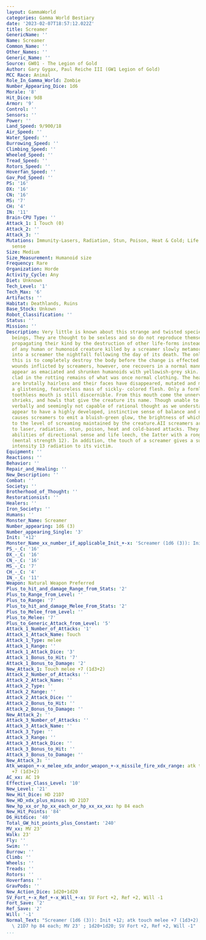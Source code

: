 ```yaml
---
layout: GammaWorld
categories: Gamma World Bestiary
date: '2023-02-07T18:57:12.022Z'
title: Screamer
GenericName: ''
Name: Screamer
Common_Name: ''
Other_Names: ''
Generic_Name: ''
Source: GW01 - The Legion of Gold
Author: Gary Gygax, Paul Reiche III (GW1 Legion of Gold)
MCC Race: Animal
Role_In_Gamma_World: Zombie
Number_Appearing_Dice: 1d6
Morale: '8'
Hit_Dice: 9d8
Armor: '9'
Control: ''
Sensors: ''
Power: ''
Land_Speed: 9/900/18
Air_Speed: ''
Water_Speed: ''
Burrowing_Speed: ''
Climbing_Speed: ''
Wheeled_Speed: ''
Tread_Speed: ''
Rotors_Speed: ''
Hoverfan_Speed: ''
Gav_Pod_Speed: ''
PS: '16'
DX: '16'
CN: '16'
MS: '7'
CH: '4'
IN: '11'
Brain-CPU Type: ''
Attack_1: 1 Touch (0)
Attack_2: ''
Attack_3: ''
Mutations: Immunity-Lasers, Radiation, Stun, Poison, Heat & Cold; Life Leech; Directional
  sense
Size: Medium
Size_Measurement: Humanoid size
Frequency: Rare
Organization: Horde
Activity_Cycle: Any
Diet: Unknown
Tech_Level: '1'
Tech_Max: '6'
Artifacts: ''
Habitat: Deathlands, Ruins
Base_Stock: Unkown
Robot_Classification: ''
Status: ''
Mission: ''
Description: Very little is known about this strange and twisted species of mutated
  beings, They are thought to be sexless and so do not reproduce themselves biologically,
  propagating their kind by the destruction of other life-forms instead. The corpse
  of any human or humonoid creature killed by a screamer slowly metamorphs itself
  into a screamer the nightfall following the day of its death. The only way to prevent
  this is to completely destroy the body before the change is effected. From mere
  wounds inflicted by screamers, however, one recovers in a normal manner.Screamers
  appear as emaciated and shrunken humanoids with yellowish-grey skin. They are usually
  clad in the rotting remains of what was once normal clothing. The heads of screamers
  are brutally hairless and their faces have disappeared, mutated and melted into
  a glistening, featureless mass of sickly- colored flesh. Only a formless, cavernous,
  toothless mouth is still discernible. From this mouth come the unnerving moans,
  shrieks, and howls that give the creature its name. Though unable to communicate
  verbally and seemingly not capable of rational thought as we understand it, screamers
  appear to have a highly developed, instinctive sense of balance and direction.Radiation
  causes screamers to emit a bluish-green glow, the brightness of which varies according
  to the level of screaming maintained by the creature.AII screamers are totally immune
  to laser, radiation. stun, poison, heat and cold-based attacks. They possess the
  abilities of directional sense and life leech, the Iatter with a ronge of 20 meters
  (mental strength 12). In addition, the touch of a screamer gives a sudden lase of
  intensity 13 radiation to its victim.
Equipment: ''
Reactions: ''
Behavior: ''
Repair_and_Healing: ''
New_Description: ''
Combat: ''
Society: ''
Brotherhood_of_Thought: ''
Restorationsist: ''
Healers: ''
Iron_Society: ''
Humans: ''
Monster_Name: Screamer
Number_appearing: 1d6 (3)
Number_appearing_Single: '3'
Init: '+12'
Monster_Name_xx_number_if_applicable_Init_+-x: 'Screamer (1d6 (3)): Init +12'
PS_-_C: '16'
DX_-_C: '16'
CN_-_C: '16'
MS_-_C: '7'
CH_-_C: '4'
IN_-_C: '11'
Weapon: Natural Weapon Preferred
Plus_to_hit_and_damage_Range_from_Stats: '2'
Plus_to_Range_from_Level: ''
Plus_to_Range: '7'
Plus_to_hit_and_damage_Melee_From_Stats: '2'
Plus_to_Melee_from_Level: ''
Plus_to_Melee: '7'
Plus_to_Generic_Attack_from_Level: '5'
Attack_1_Number_of_Attacks: '1'
Attack_1_Attack_Name: Touch
Attack_1_Type: melee
Attack_1_Range: ''
Attack_1_Attack_Dice: '3'
Attack_1_Bonus_to_Hit: '7'
Attack_1_Bonus_to_Damage: '2'
New_Attack_1: Touch melee +7 (1d3+2)
Attack_2_Number_of_Attacks: ''
Attack_2_Attack_Name: ''
Attack_2_Type: ''
Attack_2_Range: ''
Attack_2_Attack_Dice: ''
Attack_2_Bonus_to_Hit: ''
Attack_2_Bonus_to_Damage: ''
New_Attack_2: ''
Attack_3_Number_of_Attacks: ''
Attack_3_Attack_Name: ''
Attack_3_Type: ''
Attack_3_Range: ''
Attack_3_Attack_Dice: ''
Attack_3_Bonus_to_Hit: ''
Attack_3_Bonus_to_Damage: ''
New_Attack_3: ''
Atk_weapon_+-x_melee_xdx_andor_weapon_+-x_missile_fire_xdx_range: atk touch melee
  +7 (1d3+2)
AC_xx: AC 19
Effective_Class_Level: '10'
New_Level: '21'
New_Hit_Dice: HD 21D7
New_HD_xdx_plus_minus: HD 21D7
New_hp_xx_or_hp_xx_each_or_hp_xx_xx_xx: hp 84 each
New_Hit_Points: '84'
D6_Hitdice: '40'
Total_GW_hit_points_plus_Constant: '240'
MV_xx: MV 23'
Walk: 23'
Fly: ''
Swim: ''
Burrow: ''
Climb: ''
Wheels: ''
Treads: ''
Rotors: ''
Hoverfans: ''
GravPods: ''
New_Action_Dice: 1d20+1d20
SV_Fort_+-x_Ref_+-x_Will_+-x: SV Fort +2, Ref +2, Will -1
Fort_Save: '2'
Ref_Save: '2'
Will: '-1'
Normal_Text: "Screamer (1d6 (3)): Init +12; atk touch melee +7 (1d3+2); AC 19; HD\
  \ 21D7 hp 84 each; MV 23' ; 1d20+1d20; SV Fort +2, Ref +2, Will -1"
...
```

